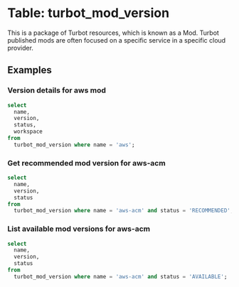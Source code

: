# Table: turbot_mod_version

This is a package of Turbot resources, which is known as a Mod. Turbot published mods are often focused on a specific service in a specific cloud provider.

## Examples

### Version details for aws mod

```sql
select
  name,
  version,
  status,
  workspace
from 
  turbot_mod_version where name = 'aws';
```

### Get recommended mod version for aws-acm

```sql
select
  name,
  version,
  status
from
  turbot_mod_version where name = 'aws-acm' and status = 'RECOMMENDED';
```

### List available mod versions for aws-acm

```sql
select
  name,
  version,
  status
from
  turbot_mod_version where name = 'aws-acm' and status = 'AVAILABLE';
```
